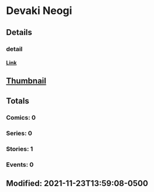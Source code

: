 # Devaki  Neogi 
## Details
### detail
#### [Link](http://marvel.com/comics/creators/14168/devaki_neogi?utm_campaign=apiRef&utm_source=225578a89fc76f3d20fbffda5d17a88d)
## [Thumbnail](http://i.annihil.us/u/prod/marvel/i/mg/b/40/image_not_available.jpg)
## Totals
### Comics: 0
### Series: 0
### Stories: 1
### Events: 0
## Modified: 2021-11-23T13:59:08-0500